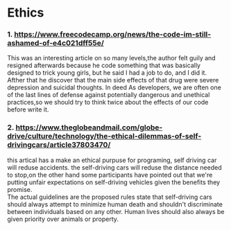 # Ethics 

### 1. https://www.freecodecamp.org/news/the-code-im-still-ashamed-of-e4c021dff55e/

This was an interesting article on so many levels,the author felt guily and resigned afterwards because he code something that was basically designed to trick young girls, but he said I had a job to do, and I did it. Afther that he discover that the main side effects of that drug were severe depression and suicidal thoughts.
In deed As developers, we are often one of the last lines of defense against potentially dangerous and unethical practices,so we should try to think twice about the effects of our code before write it.

### 2. https://www.theglobeandmail.com/globe-drive/culture/technology/the-ethical-dilemmas-of-self-drivingcars/article37803470/
this artical has a make an ethical purpuse for programing, self driving car will reduse accidents. the  self-driving cars will reduse the distance needed to stop,on the other hand some participants have pointed out that we're putting unfair expectations on self-driving vehicles given the benefits they promise.  
The actual guidelines are the proposed rules state that self-driving cars should always attempt to minimize human death and shouldn't discriminate between individuals based on any other. Human lives should also always be given priority over animals or property.